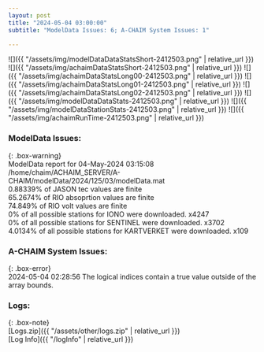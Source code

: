 ```yaml
---
layout: post
title: "2024-05-04 03:00:00"
subtitle: "ModelData Issues: 6; A-CHAIM System Issues: 1"

---
```


![]({{ "/assets/img/modelDataDataStatsShort-2412503.png" | relative_url }})
![]({{ "/assets/img/achaimDataStatsShort-2412503.png" | relative_url }})
![]({{ "/assets/img/achaimDataStatsLong00-2412503.png" | relative_url }})
![]({{ "/assets/img/achaimDataStatsLong01-2412503.png" | relative_url }})
![]({{ "/assets/img/achaimDataStatsLong02-2412503.png" | relative_url }})
![]({{ "/assets/img/modelDataDataStats-2412503.png" | relative_url }})
![]({{ "/assets/img/modelDataStationStats-2412503.png" | relative_url }})
![]({{ "/assets/img/achaimRunTime-2412503.png" | relative_url }})


### ModelData Issues:  
  
{: .box-warning}  
 ModelData report for 04-May-2024 03:15:08   
 /home/chaim/ACHAIM_SERVER/A-CHAIM/modelData/2024/125/03/modelData.mat   
 0.88339% of JASON tec values are finite   
 65.2674% of RIO absoprtion values are finite   
 74.849% of RIO volt values are finite   
 0% of all possible stations for IONO were downloaded. x4247   
 0% of all possible stations for SENTINEL were downloaded. x3702   
 4.0134% of all possible stations for KARTVERKET were downloaded. x109   
  
### A-CHAIM System Issues:  
  
{: .box-error}  
2024-05-04 02:28:56 The logical indices contain a true value outside of the array bounds.  

### Logs:  
  
{: .box-note}  
[Logs.zip]({{ "/assets/other/logs.zip" | relative_url }})  
[Log Info]({{ "/logInfo" | relative_url }})  
